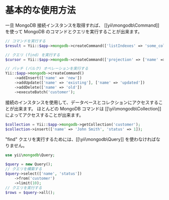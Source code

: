基本的な使用方法
================

一旦 MongoDB 接続インスタンスを取得すれば、
[[yii\mongodb\Command]] を使って MongoDB のコマンドとクエリを実行することが出来ます。

```php
// コマンドを実行する
$result = Yii::$app->mongodb->createCommand(['listIndexes' => 'some_collection'])->execute();

// クエリ (find) を実行する
$cursor = Yii::$app->mongodb->createCommand(['projection' => ['name' => true]])->query('some_collection');

// バッチ (バルク) オペレーションを実行する
Yii::$app->mongodb->createCommand()
    ->addInsert(['name' => 'new'])
    ->addUpdate(['name' => 'existing'], ['name' => 'updated'])
    ->addDelete(['name' => 'old'])
    ->executeBatch('customer');
```

接続のインスタンスを使用して、データベースとコレクションにアクセスすることが出来ます。
ほとんどの MongoDB コマンドは [[\yii\mongodb\Collection]] によってアクセスすることが出来ます。

```php
$collection = Yii::$app->mongodb->getCollection('customer');
$collection->insert(['name' => 'John Smith', 'status' => 1]);
```

"find" クエリを実行するためには、[[\yii\mongodb\Query]] を使わなければなりません。

```php
use yii\mongodb\Query;

$query = new Query();
// クエリを構築する
$query->select(['name', 'status'])
    ->from('customer')
    ->limit(10);
// クエリを実行する
$rows = $query->all();
```

